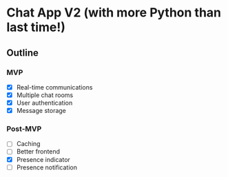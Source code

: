 # Chat App V2 (with more Python than last time!)

## Outline

### MVP

- [x] Real-time communications
- [x] Multiple chat rooms
- [x] User authentication
- [x] Message storage

### Post-MVP

- [ ] Caching
- [ ] Better frontend
- [x] Presence indicator
- [ ] Presence notification
